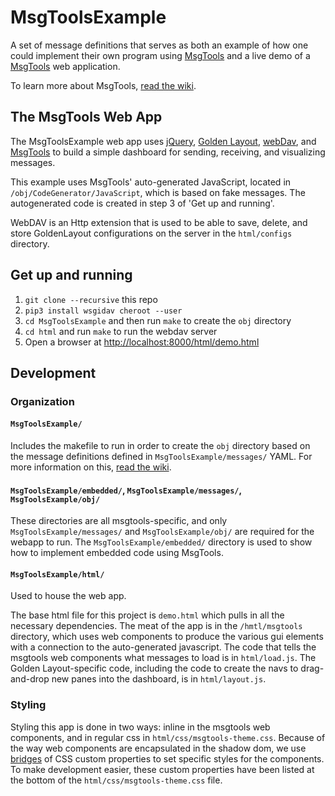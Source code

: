 # MsgToolsExample
A set of message definitions that serves as both an example of how one could
implement their own program using [MsgTools](https://github.com/MilesEngineering/MsgTools) and a live demo of a [MsgTools](https://github.com/MilesEngineering/MsgTools) web application.

To learn more about MsgTools, [read the wiki](https://github.com/MilesEngineering/MsgTools/wiki).

## The MsgTools Web App
The MsgToolsExample web app uses [jQuery](https://jquery.com/), [Golden Layout](http://golden-layout.com/), [webDav](https://en.wikipedia.org/wiki/WebDAV), and [MsgTools](https://github.com/MilesEngineering/MsgTools/) to build a simple dashboard for sending, receiving, and visualizing messages.

This example uses MsgTools' auto-generated JavaScript, located in
`/obj/CodeGenerator/JavaScript`, which is based on fake messages. The autogenerated code
is created in step 3 of 'Get up and running'.

WebDAV is an Http extension that is used to be able to save, delete, and store
GoldenLayout configurations on the server in the `html/configs` directory.

## Get up and running

1. `git clone --recursive` this repo
2. `pip3 install wsgidav cheroot --user`
3. `cd MsgToolsExample` and then run `make` to create the `obj` directory
4. `cd html` and run `make` to run the webdav server
5. Open a browser at [http://localhost:8000/html/demo.html](http://localhost:8000/html/demo.html)

## Development

### Organization

#### `MsgToolsExample/`

Includes the makefile to run in order to create the `obj` directory based on
the message definitions defined in `MsgToolsExample/messages/` YAML. For more information
on this, [read the wiki](https://github.com/MilesEngineering/MsgTools/wiki/Why-MsgTools%3F).

#### `MsgToolsExample/embedded/`, `MsgToolsExample/messages/`, `MsgToolsExample/obj/`

These directories are all msgtools-specific, and only `MsgToolsExample/messages/`
and `MsgToolsExample/obj/` are required for the webapp to run. The `MsgToolsExample/embedded/`
directory is used to show how to implement embedded code using MsgTools.

#### `MsgToolsExample/html/`

Used to house the web app. 

The base html file for this project is `demo.html` which pulls in all the
necessary dependencies. The meat of the app is in the `/hmtl/msgtools` directory,
which uses web components to produce the various gui elements with a connection
to the auto-generated javascript. The code that tells the msgtools web components
what messages to load is in `html/load.js`. The Golden Layout-specific code,
including the code to create the navs to drag-and-drop new panes into the dashboard,
is in `html/layout.js`.

### Styling

Styling this app is done in two ways: inline in the msgtools web components, and in
regular css in `html/css/msgtools-theme.css`. Because of the way web components
are encapsulated in the shadow dom, we use [bridges](https://meowni.ca/posts/styling-the-dome/)
of CSS custom properties to set specific styles for the components. To make
development easier, these custom properties have been listed at the bottom of the
`html/css/msgtools-theme.css` file.
